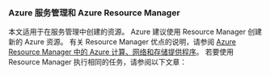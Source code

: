 ### Azure 服务管理和 Azure Resource Manager
<a id="azure-service-management-and-azure-resource-manager" class="xliff"></a>

本文适用于在服务管理中创建的资源。 Azure 建议使用 Resource Manager 创建新的 Azure 资源。 有关 Resource Manager 优点的说明，请参阅 [Azure Resource Manager 中的 Azure 计算、网络和存储提供程序](/documentation/articles/virtual-machines-azurerm-versus-azuresm/)。 若要使用 Resource Manager 执行相同的任务，请参阅以下文章：